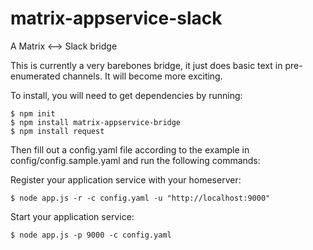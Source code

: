 # matrix-appservice-slack
A Matrix &lt;--> Slack bridge

This is currently a very barebones bridge, it just does basic text in
pre-enumerated channels. It will become more exciting.

To install, you will need to get dependencies by running:
```
$ npm init
$ npm install matrix-appservice-bridge
$ npm install request
```

Then fill out a config.yaml file according to the example in
config/config.sample.yaml and run the following commands:

Register your application service with your homeserver:
```
$ node app.js -r -c config.yaml -u "http://localhost:9000"
```

Start your application service:
```
$ node app.js -p 9000 -c config.yaml
```
